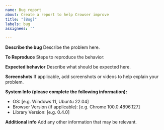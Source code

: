 ```yaml
---
name: Bug report
about: Create a report to help Crowser improve
title: "[Bug]"
labels: bug
assignees: ''

---
```


**Describe the bug**
Describe the problem here.

**To Reproduce**
Steps to reproduce the behavior:

**Expected behavior**
Describe what should be expected here.

**Screenshots**
If applicable, add screenshots or videos to help explain your problem.

**System Info (please complete the following information):**
 - OS: [e.g. Windows 11, Ubuntu 22.04]
 - Browser Version (if applicable): [e.g. Chrome 100.0.4896.127]
 - Library Version: [e.g. 0.4.0]

**Additional info**
Add any other information that may be relevant.
